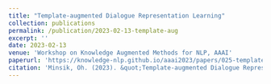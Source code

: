```yaml
---
title: "Template-augmented Dialogue Representation Learning"
collection: publications
permalink: /publication/2023-02-13-template-aug
excerpt: ''
date: 2023-02-13
venue: 'Workshop on Knowledge Augmented Methods for NLP, AAAI'
paperurl: 'https://knowledge-nlp.github.io/aaai2023/papers/025-template-poster.pdf'
citation: 'Minsik, Oh. (2023). &quot;Template-augmented Dialogue Representation Learning.&quot; <i>Workshop on Knowledge Augmented Methods for NLP, Washington D.C., United States, Association for the Advancement of Artificial Intelligence.</i>.'
---
```

